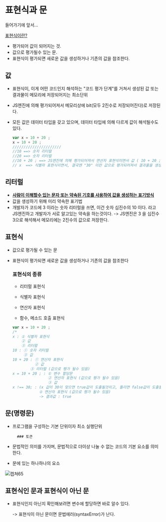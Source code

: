 # 표현식과 문

들어가기에 앞서...

<u>표현식이란?</u>

- 평가되어 값이 되어지는 것.
- 값으로 평가될수 있는 문.
- 표현식이 평가되면 새로운 값을 생성하거나 기존의 값을 참조한다.

## 값

- 표현식이, 이게 어떤 코드인지 해석하는 "코드 평가 단계"를 거쳐서 생성된 값 또는 결과물이 메모리에 저장되어지는 최소단위

- JS엔진에 의해 평가되어져서 메모리상에 bit(모두 2진수로 저장되어진다)로 저장된다.

- 모든 값은 데이터 타입을 갖고 있으며, 데이터 타입에 의해 다르게 값이 해석될수도 있다.

  ```javascript
  var x = 10 + 20 ;
  x = 10 + 20 ;
  //////////////////////
  //10 ==> 숫자 리터럴
  //20 ==> 숫자 리터럴
  //10 + 20 ; ==> JS엔진에 의해 평가되어져서 연산자 표현식이면서 값 ( 10 + 20 ; 와 "30"은 동치)
  // x  ==> 식별자 표현식이면서, 결국엔 "30" 이란 값으로 평가되어져서 결과물을 생성하기때문에 값
  ```

## 리터럴

- <u>**사람이 이해할수 있는 문자 또는 약속된 기호를 사용하여 값을 생성하는 표기방식**</u>
- 값을 생성하기 위해 미리 약속한 표기법
-  개발자가 코드에 3 이라는 숫자 리터럴을 쓰면, 이건 숫자 십진수의 10 이다. 라고 JS엔진하고
  개발자가 서로 알고있는 약속을 하는것이다.
  -> JS엔진은 3 을 십진수 3으로 해석해서 메모리에는 2진수의 값으로 저장한다.

## 표현식

- 값으로 평가될 수 있는 문

- 표현식이 평가되면 새로운 값을 생성하거나 기존의 값을 참조한다

  ### 표현식의 종류

  - 리터럴 표현식
  - 식별자 표현식

  - 연산자 표현식
  - 함수, 메소드 호출 표현식

  ```javascript
  var x = 10 + 20 ;
  /*
  x : ① 식별자 표현식
      ② 값
      ③ 리터럴
  10 : ① 숫자 리터럴
       ③ 값
  10 + 20 : ① 연산자 표현식
            ② 값
       	  ③ 리터럴 (값으로 평가 될수 있음)
  x = 10 + 20 ; : ① 변수 할당문
                  ② 연산자 표현식 (값으로 평가 될수 있음)
                  ③ 값
  x !== 30; : (x 값이 30이 맞으면 true값이 도출될것이고, 틀리면 false값이 도출될것이다.)
              ① 연산자 표현식 (값으로 평가 될수 있음)
              -> 결과값 : true
  ```

## 문(명령문)

- 프로그램을 구성하는 기본 단위이자 최소 실행단위

		### 토큰

- 문법적인 의미를 가지며, 문법적으로 더이상 나눌 수 없는 코드의 기본 요소를 의미한다.
- 문에 있는 하나하나의 요소

![캡쳐65](https://user-images.githubusercontent.com/62126380/80301041-7b55d900-87dc-11ea-9fb0-cea169a092d5.jpg) 



## 표현식인 문과 표현식이 아닌 문

- 표현식인지 아닌지 확인해보려면 변수에 할당하면 바로 알수 있다. 

  -> 표현식이 아닌 문이면 문법에러(syntaxError)가 난다. 




